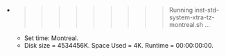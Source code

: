 * >>>>>>>>> Running inst-std-system-xtra-tz-montreal.sh ...
  * Set time: Montreal.
  * Disk size = 4534456K. Space Used = 4K. Runtime = 00:00:00:00.
